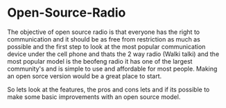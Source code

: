 # Open-Source-Radio

The objective of open source radio is that everyone has the right to communication and  it should be as free from restriction as much as possible and the first step to look at the most popular communication device under the cell phone and thats the 2 way radio  (Walki talki) and the most popular model is the beofeng radio  it has one of the largest community's and is simple to use and affordable for most people. Making an open sorce version would be a great place to start.

So lets look at the features, the pros and cons lets and if its possible to make some basic  improvements with an open source  model.
